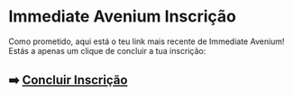 # Immediate Avenium Inscrição

Como prometido, aqui está o teu link mais recente de Immediate Avenium! Estás a apenas um clique de concluir a tua inscrição:

## ➡️ [Concluir Inscrição](https://is.gd/5tXPDa)